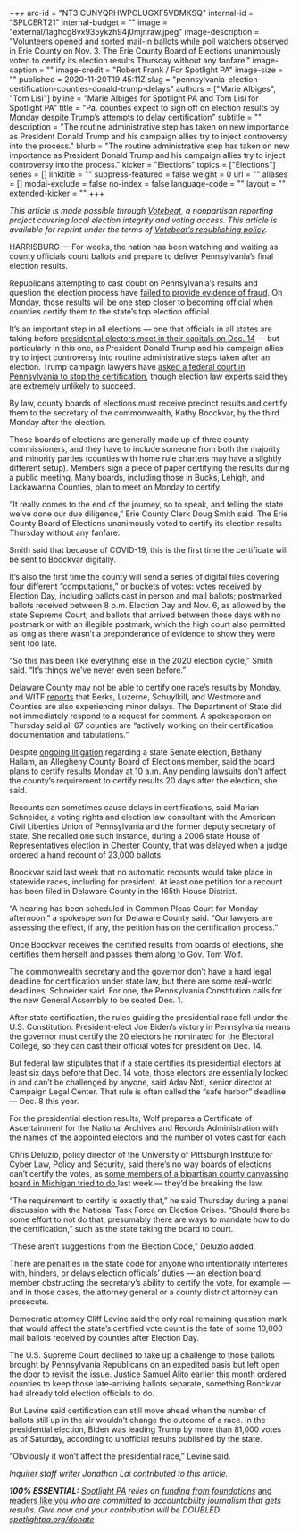 +++
arc-id = "NT3ICUNYQRHWPCLUGXF5VDMKSQ"
internal-id = "SPLCERT21"
internal-budget = ""
image = "external/1aghcg8vx935ykzh94j0mjnraw.jpeg"
image-description = "Volunteers opened and sorted mail-in ballots while poll watchers observed in Erie County on Nov. 3. The Erie County Board of Elections unanimously voted to certify its election results Thursday without any fanfare."
image-caption = ""
image-credit = "Robert Frank / For Spotlight PA"
image-size = ""
published = 2020-11-20T19:45:11Z
slug = "pennsylvania-election-certification-counties-donald-trump-delays"
authors = ["Marie Albiges", "Tom Lisi"]
byline = "Marie Albiges for Spotlight PA and Tom Lisi for Spotlight PA"
title = "Pa. counties expect to sign off on election results by Monday despite Trump’s attempts to delay certification"
subtitle = ""
description = "The routine administrative step has taken on new importance as President Donald Trump and his campaign allies try to inject controversy into the process."
blurb = "The routine administrative step has taken on new importance as President Donald Trump and his campaign allies try to inject controversy into the process."
kicker = "Elections"
topics = ["Elections"]
series = []
linktitle = ""
suppress-featured = false
weight = 0
url = ""
aliases = []
modal-exclude = false
no-index = false
language-code = ""
layout = ""
extended-kicker = ""
+++

<i>This article is made possible through </i><a href="http://votebeat.org/"><i>Votebeat</i></a><i>, a nonpartisan reporting project covering local election integrity and voting access. This article is available for reprint under the terms of </i><a href="https://votebeat.org/republishing/"><i>Votebeat’s republishing policy</i></a><i>.</i>

HARRISBURG — For weeks, the nation has been watching and waiting as county officials count ballots and prepare to deliver Pennsylvania’s final election results.

Republicans attempting to cast doubt on Pennsylvania’s results and question the election process have <a href="https://www.spotlightpa.org/news/2020/11/pennsylvania-election-2020-audit-review-republican-integrity-confusion/">failed to provide evidence of fraud</a>. On Monday, those results will be one step closer to becoming official when counties certify them to the state’s top election official.

It’s an important step in all elections — one that officials in all states are taking before <a href="https://www.spotlightpa.org/news/2020/11/pennsylvania-election-2020-electors-who-are-they-faithless-legislature/">presidential electors meet in their capitals on Dec. 14</a> — but particularly in this one, as President Donald Trump and his campaign allies try to inject controversy into routine administrative steps taken after an election. Trump campaign lawyers have <a href="https://www.inquirer.com/news/trump-lawsuits-pennsylvania-election-results-supreme-court-federal-judge-20201116.html">asked a federal court in Pennsylvania to stop the certification</a>, though election law experts said they are extremely unlikely to succeed.

By law, county boards of elections must receive precinct results and certify them to the secretary of the commonwealth, Kathy Boockvar, by the third Monday after the election.

<script src="https://www.spotlightpa.org/embed.js" async></script><div data-spl-embed-version="1" data-spl-src="https://www.spotlightpa.org/embeds/newsletter/"></div>

Those boards of elections are generally made up of three county commissioners, and they have to include someone from both the majority and minority parties (counties with home rule charters may have a slightly different setup). Members sign a piece of paper certifying the results during a public meeting. Many boards, including those in Bucks, Lehigh, and Lackawanna Counties, plan to meet on Monday to certify.

“It really comes to the end of the journey, so to speak, and telling the state we’ve done our due diligence,” Erie County Clerk Doug Smith said. The Erie County Board of Elections unanimously voted to certify its election results Thursday without any fanfare.

Smith said that because of COVID-19, this is the first time the certificate will be sent to Boockvar digitally.

It’s also the first time the county will send a series of digital files covering four different “computations,” or buckets of votes: votes received by Election Day, including ballots cast in person and mail ballots; postmarked ballots received between 8 p.m. Election Day and Nov. 6, as allowed by the state Supreme Court; and ballots that arrived between those days with no postmark or with an illegible postmark, which the high court also permitted as long as there wasn’t a preponderance of evidence to show they were sent too late.

“So this has been like everything else in the 2020 election cycle,” Smith said. “It’s things we’ve never even seen before.”

Delaware County may not be able to certify one race’s results by Monday, and WITF <a href="https://www.witf.org/2020/11/23/some-counties-will-miss-pennsylvanias-election-results-certification-deadline/" target=_blank>reports</a> that Berks, Luzerne, Schuylkill, and Westmoreland Counties are also experiencing minor delays. The Department of State did not immediately respond to a request for comment. A spokesperson on Thursday said all 67 counties are “actively working on their certification documentation and tabulations.”

Despite <a href="https://triblive.com/local/valley-news-dispatch/state-sen-brewster-now-tied-with-challenger-ziccarelli-in-45th-district-race/">ongoing litigation</a> regarding a state Senate election, Bethany Hallam, an Allegheny County Board of Elections member, said the board plans to certify results Monday at 10 a.m. Any pending lawsuits don’t affect the county’s requirement to certify results 20 days after the election, she said.

Recounts can sometimes cause delays in certifications, said Marian Schneider, a voting rights and election law consultant with the American Civil Liberties Union of Pennsylvania and the former deputy secretary of state. She recalled one such instance, during a 2006 state House of Representatives election in Chester County, that was delayed when a judge ordered a hand recount of 23,000 ballots.

Boockvar said last week that no automatic recounts would take place in statewide races, including for president. At least one petition for a recount has been filed in Delaware County in the 165th House District.

“A hearing has been scheduled in Common Pleas Court for Monday afternoon,” a spokesperson for Delaware County said. “Our lawyers are assessing the effect, if any, the petition has on the certification process.”

Once Boockvar receives the certified results from boards of elections, she certifies them herself and passes them along to Gov. Tom Wolf.

The commonwealth secretary and the governor don’t have a hard legal deadline for certification under state law, but there are some real-world deadlines, Schneider said. For one, the Pennsylvania Constitution calls for the new General Assembly to be seated Dec. 1.

After state certification, the rules guiding the presidential race fall under the U.S. Constitution. President-elect Joe Biden’s victory in Pennsylvania means the governor must certify the 20 electors he nominated for the Electoral College, so they can cast their official votes for president on Dec. 14.

But federal law stipulates that if a state certifies its presidential electors at least six days before that Dec. 14 vote, those electors are essentially locked in and can’t be challenged by anyone, said Adav Noti, senior director at Campaign Legal Center. That rule is often called the “safe harbor” deadline — Dec. 8 this year.

For the presidential election results, Wolf prepares a Certificate of Ascertainment for the National Archives and Records Administration with the names of the appointed electors and the number of votes cast for each.

Chris Deluzio, policy director of the University of Pittsburgh Institute for Cyber Law, Policy and Security, said there’s no way boards of elections can’t certify the votes, as <a href="https://www.bridgemi.com/michigan-government/gop-canvassers-want-do-over-wayne-county-results-too-late-experts-say">some members of a bipartisan county canvassing board in Michigan tried to do </a>last week — they’d be breaking the law.

“The requirement to certify is exactly that,” he said Thursday during a panel discussion with the National Task Force on Election Crises. “Should there be some effort to not do that, presumably there are ways to mandate how to do the certification,” such as the state taking the board to court.

“These aren’t suggestions from the Election Code,” Deluzio added.

<script src="https://www.spotlightpa.org/embed.js" async></script><div data-spl-embed-version="1" data-spl-src="https://www.spotlightpa.org/embeds/donate/?teaser_text=Spotlight%20PA%20provides%20essential%2C%20public-service%20journalism%20thanks%20to%20its%20dedicated%20and%20passionate%20members.%20%3Cb%3EJoin%20today%20and%20we'll%20DOUBLE%20your%20gift.%3C%2Fb%3E&cta_text=YES%2C%20DOUBLE%20MY%20GIFT&eyebrow_text=BECOME%20A%20MEMBER"></div>

There are penalties in the state code for anyone who intentionally interferes with, hinders, or delays election officials’ duties — an election board member obstructing the secretary’s ability to certify the vote, for example — and in those cases, the attorney general or a county district attorney can prosecute.

Democratic attorney Cliff Levine said the only real remaining question mark that would affect the state’s certified vote count is the fate of some 10,000 mail ballots received by counties after Election Day.

The U.S. Supreme Court declined to take up a challenge to those ballots brought by Pennsylvania Republicans on an expedited basis but left open the door to revisit the issue. Justice Samuel Alito earlier this month <a href="https://www.inquirer.com/politics/election/live/elections-2020-results-candidates-updates-news-pennsylvania-20201106.html">ordered</a> counties to keep those late-arriving ballots separate, something Boockvar had already told election officials to do.

But Levine said certification can still move ahead when the number of ballots still up in the air wouldn’t change the outcome of a race. In the presidential election, Biden was leading Trump by more than 81,000 votes as of Saturday, according to unofficial results published by the state.

“Obviously it won’t affect the presidential race,” Levine said.

<i>Inquirer staff writer Jonathan Lai contributed to this article.</i>

<i><b>100% ESSENTIAL:</b></i><i> </i><a href="https://www.spotlightpa.org/"><i>Spotlight PA</i></a><i> relies on</i><a href="https://www.spotlightpa.org/support"><i> funding from foundations</i></a><i> </i><a href="https://www.spotlightpa.org/support">and readers like you</a><i> who are committed to accountability journalism that gets results. Give now and your contribution will be DOUBLED: </i><a href="http://spotlightpa.org/donate"><i>spotlightpa.org/donate</i></a>
